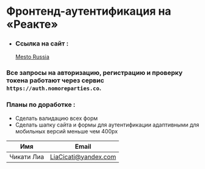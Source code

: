 # Фронтенд-аутентификация на «Реакте»

- ### Ссылка на сайт :
  [ Mesto Russia ](https://liacicati.github.io/react-mesto-auth/)
### Все запросы на авторизацию, регистрацию и проверку токена работают через сервис `https://auth.nomoreparties.co`. 

 ### Планы по доработке :  
- Сделать валидацию всех форм
- Сделать шапку сайта и формы для аутентификации адаптивными для мобильных версий меньше чем 400px

| Имя        | Email                |
| ---------- | -------------------- |
| Чикати Лиа | LiaCicati@yandex.com |
